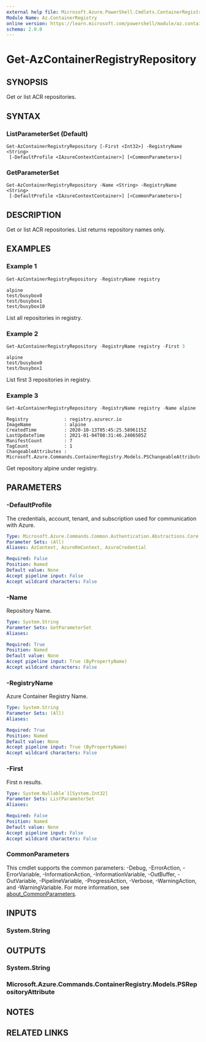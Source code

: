 ```yaml
---
external help file: Microsoft.Azure.PowerShell.Cmdlets.ContainerRegistry.dll-Help.xml
Module Name: Az.ContainerRegistry
online version: https://learn.microsoft.com/powershell/module/az.containerregistry/get-azcontainerregistryrepository
schema: 2.0.0
---
```


# Get-AzContainerRegistryRepository

## SYNOPSIS
Get or list ACR repositories.

## SYNTAX

### ListParameterSet (Default)
```
Get-AzContainerRegistryRepository [-First <Int32>] -RegistryName <String>
 [-DefaultProfile <IAzureContextContainer>] [<CommonParameters>]
```

### GetParameterSet
```
Get-AzContainerRegistryRepository -Name <String> -RegistryName <String>
 [-DefaultProfile <IAzureContextContainer>] [<CommonParameters>]
```

## DESCRIPTION
Get or list ACR repositories.
List returns repository names only.

## EXAMPLES

### Example 1
```powershell
Get-AzContainerRegistryRepository -RegistryName registry
```

```output
alpine
test/busybox0
test/busybox1
test/busybox10
```

List all repositories in registry.

### Example 2
```powershell
Get-AzContainerRegistryRepository -RegistryName registry -First 3
```

```output
alpine
test/busybox0
test/busybox1
```

List first 3 repositories in registry.

### Example 3
```powershell
Get-AzContainerRegistryRepository -RegistryName registry -Name alpine
```

```output
Registry             : registry.azurecr.io
ImageName            : alpine
CreatedTime          : 2020-10-13T05:45:25.5896115Z
LastUpdateTime       : 2021-01-04T08:31:46.2406505Z
ManifestCount        : 7
TagCount             : 1
ChangeableAttributes : Microsoft.Azure.Commands.ContainerRegistry.Models.PSChangeableAttribute
```

Get repository alpine under registry.

## PARAMETERS

### -DefaultProfile
The credentials, account, tenant, and subscription used for communication with Azure.

```yaml
Type: Microsoft.Azure.Commands.Common.Authentication.Abstractions.Core.IAzureContextContainer
Parameter Sets: (All)
Aliases: AzContext, AzureRmContext, AzureCredential

Required: False
Position: Named
Default value: None
Accept pipeline input: False
Accept wildcard characters: False
```

### -Name
Repository Name.

```yaml
Type: System.String
Parameter Sets: GetParameterSet
Aliases:

Required: True
Position: Named
Default value: None
Accept pipeline input: True (ByPropertyName)
Accept wildcard characters: False
```

### -RegistryName
Azure Container Registry Name.

```yaml
Type: System.String
Parameter Sets: (All)
Aliases:

Required: True
Position: Named
Default value: None
Accept pipeline input: True (ByPropertyName)
Accept wildcard characters: False
```

### -First
First n results.

```yaml
Type: System.Nullable`1[System.Int32]
Parameter Sets: ListParameterSet
Aliases:

Required: False
Position: Named
Default value: None
Accept pipeline input: False
Accept wildcard characters: False
```

### CommonParameters
This cmdlet supports the common parameters: -Debug, -ErrorAction, -ErrorVariable, -InformationAction, -InformationVariable, -OutBuffer, -OutVariable, -PipelineVariable, -ProgressAction, -Verbose, -WarningAction, and -WarningVariable. For more information, see [about_CommonParameters](http://go.microsoft.com/fwlink/?LinkID=113216).

## INPUTS

### System.String

## OUTPUTS

### System.String

### Microsoft.Azure.Commands.ContainerRegistry.Models.PSRepositoryAttribute

## NOTES

## RELATED LINKS
